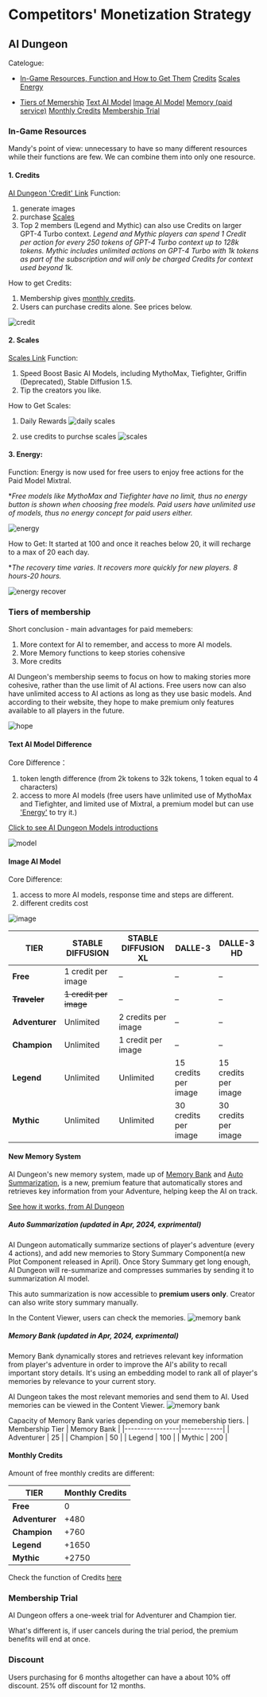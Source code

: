 # Competitors' Monetization Strategy

## AI Dungeon
Catelogue:
- [In-Game Resources, Function and How to Get Them](#in-game-resources)
        [Credits](#1-credits)
        [Scales](#2-scales)
        [Energy](#3-energy)

- [Tiers of Memership](#tiers-of-membership)
        [Text AI Model](#text-ai-model-difference)
        [Image AI Model](#image-ai-model)
        [Memory (paid service)](#memory)
        [Monthly Credits](#monthly-credits)
        [Membership Trial](#membership-trial)

### In-Game Resources 

Mandy's point of view: unnecessary to have so many different resources while their functions are few. We can combine them into only one resource. 

#### 1. Credits 
[AI Dungeon 'Credit' Link](https://help.aidungeon.com/faq/what-are-image-credits)
Function: 
1. generate images  
2. purchase [Scales](#2-scales)
3. Top 2 members (Legend and Mythic) can also use Credits on larger GPT-4 Turbo context. 
*Legend and Mythic players can spend 1 Credit per action for every 250 tokens of GPT-4 Turbo context up to 128k tokens. Mythic includes unlimited actions on GPT-4 Turbo with 1k tokens as part of the subscription and will only be charged Credits for context used beyond 1k.*

How to get Credits: 
1. Membership gives [monthly credits](#monthly-credits). 
2. Users can purchase credits alone. See prices below. 

![credit](/rs-doc/monetization/ai-dungeon/credit-price.png)

#### 2. Scales
[Scales Link](https://help.aidungeon.com/faq/how-can-players-spend-scales)
Function: 
1. Speed Boost Basic AI Models, including MythoMax, Tiefighter, Griffin (Deprecated), Stable Diffusion 1.5.
2. Tip the creators you like.

How to Get Scales: 
1. Daily Rewards
![daily scales](/rs-doc/monetization/ai-dungeon/scales-daily.png)

2. use credits to purchse scales
![scales](/rs-doc/monetization/ai-dungeon/purchase-scales.png)

#### 3. Energy: 
Function: Energy is now used for free users to enjoy free actions for the Paid Model Mixtral. 

**Free models like MythoMax and Tiefighter have no limit, thus no energy button is shown when choosing free models. Paid users have unlimited use of models, thus no energy concept for paid users either.*

![energy](/rs-doc/monetization/ai-dungeon/energy-cost.png)

How to Get: It started at 100 and once it reaches below 20, it will recharge to a max of 20 each day. 

**The recovery time varies. It recovers more quickly for new players. 8 hours-20 hours.*  

![energy recover](/rs-doc/monetization/ai-dungeon/energy-recover.png)

### Tiers of membership
Short conclusion - main advantages for paid memebers:
1. More context for AI to remember, and access to more AI models.
2. More Memory functions to keep stories cohensive
3. More credits

AI Dungeon's membership seems to focus on how to making stories more cohesive, rather than the use limit of AI actions. Free users now can also have unlimited access to AI actions as long as they use basic models. And according to their website, they hope to make premium only features available to all players in the future.

![hope](/rs-doc/monetization/ai-dungeon/hope.png)

#### Text AI Model Difference

Core Difference：
1. token length difference (from 2k tokens to 32k tokens, 1 token equal to 4 characters)
2. access to more AI models (free users have unlimited use of MythoMax and Tiefighter, and limited use of Mixtral, a premium model but can use ['Energy'](#3-energy) to try it.)

[Click to see AI Dungeon Models introductions](https://help.aidungeon.com/faq/what-are-the-different-ai-language-models)

![model](/rs-doc/monetization/ai-dungeon/models.png)


#### Image AI Model
Core Difference:
1. access to more AI models, response time and steps are different.
2. different credits cost 

![image](/rs-doc/monetization/ai-dungeon/images.png)

| **TIER**       | **STABLE DIFFUSION** | **STABLE DIFFUSION XL** | **DALLE-3** | **DALLE-3 HD** |
|----------------|-----------------------|-------------------------|-------------|----------------|
| **Free**   | 1 credit per image    | –                       | –           | –              |
| ~~**Traveler**~~ | ~~1 credit per image~~    | –                       | –           | –             |
| **Adventurer** | Unlimited             | 2 credits per image     | –           | –              |
| **Champion**   | Unlimited             | 1 credit per image      | –           | –              |
| **Legend**     | Unlimited             | Unlimited               | 15 credits per image | 15 credits per image |
| **Mythic**     | Unlimited             | Unlimited               | 30 credits per image | 30 credits per image |


#### New Memory  System
AI Dungeon's new memory system, made up of [Memory Bank](#memory-bank) and [Auto Summarization](#auto-summarization-updated-in-apr-2024-exprimental), is a new, premium feature that automatically stores and retrieves key information from your Adventure, helping keep the AI on track. 

[See how it works, from AI Dungeon](https://help.aidungeon.com/faq/the-memory-system)


##### Auto Summarization (updated in Apr, 2024, exprimental)

AI Dungeon automatically summarize sections of player's adventure (every 4 actions), and add new memories to Story Summary Component(a new Plot Component released in April). 
Once Story Summary get long enough, AI Dungeon will re-summarize and compresses summaries by sending it to summarization AI model.

This auto summarization is now accessible to **premium users only**. Creator can also write story summary manually.

In the Content Viewer, users can check the memories.
![memory bank](/rs-doc/monetization/ai-dungeon/memory-system.jpg)

##### Memory Bank (updated in Apr, 2024, exprimental)
Memory Bank dynamically stores and retrieves relevant key information from player's adventure in order to improve the AI's ability to recall important story details. 
It's using an embedding model to rank all of player's memories by relevance to your current story. 

AI Dungeon takes the most relevant memories and send them to AI. Used memories can be viewed in the Content Viewer.
![memory bank](/rs-doc/monetization/ai-dungeon/memory-bank.jpg)

Capacity of Memory Bank varies depending on your memebership tiers.
| Membership Tier | Memory Bank |
|-----------------|-------------|
| Adventurer      | 25          |
| Champion        | 50          |
| Legend          | 100         |
| Mythic          | 200         |

#### Monthly Credits
Amount of free monthly credits are different:

| **TIER**       | **Monthly Credits** |
|----------------|-----------------------|
| **Free**   | 0    |
| **Adventurer** | +480             |
| **Champion**   | +760             | 
| **Legend**     | +1650             |
| **Mythic**     | +2750             |

Check the function of Credits [here](#1-credits)

### Membership Trial
AI Dungeon offers a one-week trial for Adventurer and Champion tier.

What's different is, if user cancels during the trial period, the premium benefits will end at once.

### Discount
Users purchasing for 6 months altogether can have a about 10% off discount. 25% off discount for 12 months. 